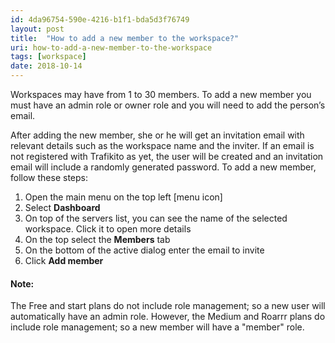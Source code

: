```yaml
---
id: 4da96754-590e-4216-b1f1-bda5d3f76749
layout: post
title:  "How to add a new member to the workspace?"
uri: how-to-add-a-new-member-to-the-workspace
tags: [workspace]
date: 2018-10-14
---
```


Workspaces may have from 1 to 30 members. To add a new member you must have an admin role or owner role and you will need to add the person’s email.

<!-- more -->

After adding the new member, she or he will get an invitation email with relevant details such as the workspace name and the inviter. If an email is not registered with Trafikito as yet, the user will be created and an invitation email will include a randomly generated password. To add a new member, follow these steps:

1.  Open the main menu on the top left \[menu icon\]
2.  Select **Dashboard**
3.  On top of the servers list, you can see the name of the selected workspace. Click it to open more details
4.  On the top select the **Members** tab
5.  On the bottom of the active dialog enter the email to invite
6.  Click **Add member**

#### Note:

The Free and start plans do not include role management; so a new user will automatically have an admin role. However, the Medium and Roarrr plans do include role management; so a new member will have a "member" role.